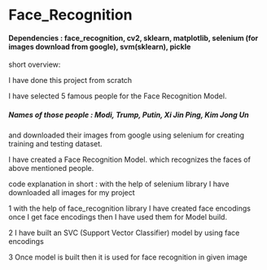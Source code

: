 # Face_Recognition


#### Dependencies : face_recognition, cv2, sklearn, matplotlib, selenium (for images download from google), svm(sklearn), pickle
short overview:

I have done this project from scratch 

I have selected 5 famous people for the Face Recognition Model.

##### Names of those people : Modi, Trump, Putin, Xi Jin Ping, Kim Jong Un 

and downloaded their images from google using selenium for creating training and testing dataset.

I have created a Face Recognition Model. which recognizes the faces of above mentioned people.

code explanation in short :
with the help of selenium library I have downloaded all images for my project

1
with the help of face_recognition library I have created face encodings once I get face encodings then 
I have used them for Model build.

2
I have built an SVC (Support Vector Classifier) model by using face encodings

3
Once model is built then it is used for face recognition in given image
